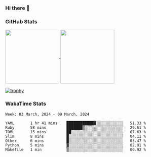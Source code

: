 ### Hi there 👋

### GitHub Stats

<a href="https://github.com/anuraghazra/github-readme-stats">
  <img align="center" height="170px" src="https://github-readme-stats.vercel.app/api/top-langs/?username=tksfjt1024&layout=compact&count_private=true&show_icons=true&show_icons=true&theme=graywhite" />
</a>
<a href="https://github.com/anuraghazra/github-readme-stats">
  <img align="center" height="170px" src="https://github-readme-stats.vercel.app/api?username=tksfjt1024&count_private=true&show_icons=true&show_icons=true&theme=graywhite" />
</a>

[![trophy](https://github-profile-trophy.vercel.app/?username=tksfjt1024)](https://github.com/ryo-ma/github-profile-trophy)

### WakaTime Stats

<!--START_SECTION:waka-->
```text
Week: 03 March, 2024 - 09 March, 2024

YAML       1 hr 41 mins    ████████████▓░░░░░░░░░░░░   51.33 % 
Ruby       58 mins         ███████▒░░░░░░░░░░░░░░░░░   29.61 % 
TOML       15 mins         ██░░░░░░░░░░░░░░░░░░░░░░░   07.63 % 
Slim       8 mins          █░░░░░░░░░░░░░░░░░░░░░░░░   04.11 % 
Other      6 mins          █░░░░░░░░░░░░░░░░░░░░░░░░   03.47 % 
Python     5 mins          ▓░░░░░░░░░░░░░░░░░░░░░░░░   02.91 % 
Makefile   1 min           ▒░░░░░░░░░░░░░░░░░░░░░░░░   00.92 % 
```
<!--END_SECTION:waka-->
